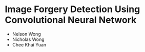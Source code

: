 
# Image Forgery Detection Using Convolutional Neural Network 
- Nelson Wong
- Nicholas Wong
- Chee Khai Yuan
